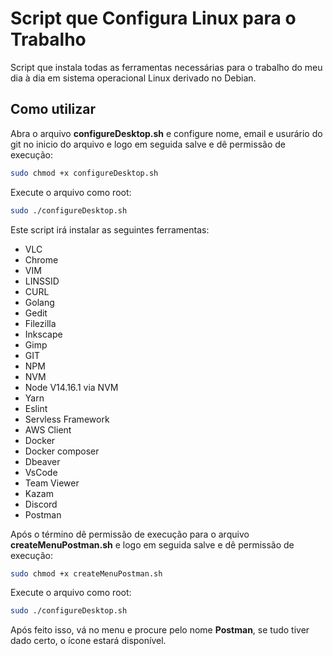# Script que Configura Linux para o Trabalho
Script que instala todas as ferramentas necessárias para o trabalho do meu dia à dia em sistema operacional Linux derivado no Debian.

## Como utilizar
Abra o arquivo **configureDesktop.sh** e configure nome, email e usurário do git no inicio do arquivo e logo em seguida salve e dê permissão de execução: 
```sh 
sudo chmod +x configureDesktop.sh
```

Execute o arquivo como root:
```sh
sudo ./configureDesktop.sh
```

Este script irá instalar as seguintes ferramentas:

* VLC
* Chrome
* VIM
* LINSSID
* CURL
* Golang
* Gedit
* Filezilla
* Inkscape
* Gimp
* GIT
* NPM
* NVM
* Node V14.16.1 via NVM
* Yarn
* Eslint
* Servless Framework
* AWS Client
* Docker
* Docker composer
* Dbeaver
* VsCode
* Team Viewer
* Kazam
* Discord
* Postman

Após o término dê permissão de execução para o arquivo **createMenuPostman.sh** e logo em seguida salve e dê permissão de execução: 
```sh 
sudo chmod +x createMenuPostman.sh
```

Execute o arquivo como root:
```sh
sudo ./configureDesktop.sh
```

Após feito isso, vá no menu e procure pelo nome **Postman**, se tudo tiver dado certo, o ícone estará disponível. 
